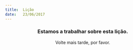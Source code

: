 ```yaml
---
title:  Lição
date:   23/06/2017
---
```


### <center>Estamos a trabalhar sobre esta lição.</center>
<center>Volte mais tarde, por favor.</center>